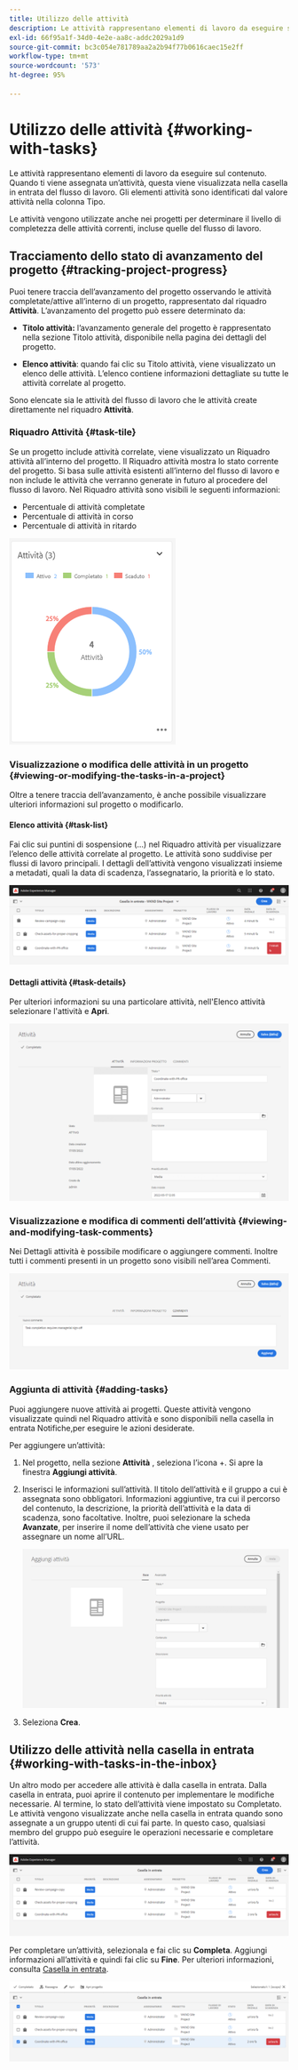 ```yaml
---
title: Utilizzo delle attività
description: Le attività rappresentano elementi di lavoro da eseguire sul contenuto e vengono utilizzate nei progetti per determinare il livello di completezza delle attività correnti
exl-id: 66f95a1f-34d0-4e2e-aa8c-addc2029a1d9
source-git-commit: bc3c054e781789aa2a2b94f77b0616caec15e2ff
workflow-type: tm+mt
source-wordcount: '573'
ht-degree: 95%

---
```


# Utilizzo delle attività {#working-with-tasks}

Le attività rappresentano elementi di lavoro da eseguire sul contenuto. Quando ti viene assegnata un’attività, questa viene visualizzata nella casella in entrata del flusso di lavoro. Gli elementi attività sono identificati dal valore attività nella colonna Tipo.

Le attività vengono utilizzate anche nei progetti per determinare il livello di completezza delle attività correnti, incluse quelle del flusso di lavoro.

## Tracciamento dello stato di avanzamento del progetto {#tracking-project-progress}

Puoi tenere traccia dell’avanzamento del progetto osservando le attività completate/attive all’interno di un progetto, rappresentato dal riquadro **Attività**. L’avanzamento del progetto può essere determinato da:

* **Titolo attività:** l’avanzamento generale del progetto è rappresentato nella sezione Titolo attività, disponibile nella pagina dei dettagli del progetto.

* **Elenco attività**: quando fai clic su Titolo attività, viene visualizzato un elenco delle attività. L’elenco contiene informazioni dettagliate su tutte le attività correlate al progetto.

Sono elencate sia le attività del flusso di lavoro che le attività create direttamente nel riquadro **Attività**.

### Riquadro Attività {#task-tile}

Se un progetto include attività correlate, viene visualizzato un Riquadro attività all’interno del progetto. Il Riquadro attività mostra lo stato corrente del progetto. Si basa sulle attività esistenti all’interno del flusso di lavoro e non include le attività che verranno generate in futuro al procedere del flusso di lavoro. Nel Riquadro attività sono visibili le seguenti informazioni:

* Percentuale di attività completate
* Percentuale di attività in corso
* Percentuale di attività in ritardo

![Riquadro attività](/help/sites-cloud/authoring/assets/projects-tasks-breakdown.png)

### Visualizzazione o modifica delle attività in un progetto {#viewing-or-modifying-the-tasks-in-a-project}

Oltre a tenere traccia dell’avanzamento, è anche possibile visualizzare ulteriori informazioni sul progetto o modificarlo.

#### Elenco attività {#task-list}

Fai clic sui puntini di sospensione (...) nel Riquadro attività per visualizzare l’elenco delle attività correlate al progetto. Le attività sono suddivise per flussi di lavoro principali. I dettagli dell’attività vengono visualizzati insieme a metadati, quali la data di scadenza, l’assegnatario, la priorità e lo stato.

![Elenco delle attività](/help/sites-cloud/authoring/assets/projects-task-list.png)

#### Dettagli attività {#task-details}

Per ulteriori informazioni su una particolare attività, nell&#39;Elenco attività selezionare l&#39;attività e **Apri**.

![Dettagli attività](/help/sites-cloud/authoring/assets/projects-task-details.png)

### Visualizzazione e modifica di commenti dell’attività {#viewing-and-modifying-task-comments}

Nei Dettagli attività è possibile modificare o aggiungere commenti. Inoltre tutti i commenti presenti in un progetto sono visibili nell’area Commenti.

![Commenti sulle attività](/help/sites-cloud/authoring/assets/projects-tasks-comments.png)

### Aggiunta di attività {#adding-tasks}

Puoi aggiungere nuove attività ai progetti. Queste attività vengono visualizzate quindi nel Riquadro attività e sono disponibili nella casella in entrata Notifiche,per eseguire le azioni desiderate.

Per aggiungere un’attività:

1. Nel progetto, nella sezione **Attività** , seleziona l’icona +. Si apre la finestra **Aggiungi attività**.
1. Inserisci le informazioni sull’attività. Il titolo dell’attività e il gruppo a cui è assegnata sono obbligatori. Informazioni aggiuntive, tra cui il percorso del contenuto, la descrizione, la priorità dell’attività e la data di scadenza, sono facoltative. Inoltre, puoi selezionare la scheda **Avanzate**, per inserire il nome dell’attività che viene usato per assegnare un nome all’URL.

   ![Aggiungi un’attività](/help/sites-cloud/authoring/assets/projects-add-task.png)

1. Seleziona **Crea**.

## Utilizzo delle attività nella casella in entrata {#working-with-tasks-in-the-inbox}

Un altro modo per accedere alle attività è dalla casella in entrata. Dalla casella in entrata, puoi aprire il contenuto per implementare le modifiche necessarie. Al termine, lo stato dell’attività viene impostato su Completato. Le attività vengono visualizzate anche nella casella in entrata quando sono assegnate a un gruppo utenti di cui fai parte. In questo caso, qualsiasi membro del gruppo può eseguire le operazioni necessarie e completare l’attività.

![Attività nella casella in entrata](/help/sites-cloud/authoring/assets/projects-task-inbox.png)

Per completare un’attività, selezionala e fai clic su **Completa**. Aggiungi informazioni all’attività e quindi fai clic su **Fine**. Per ulteriori informazioni, consulta [Casella in entrata](/help/sites-cloud/authoring/getting-started/inbox.md).

![Notifiche delle attività](/help/sites-cloud/authoring/assets/projects-task-notifications.png)
